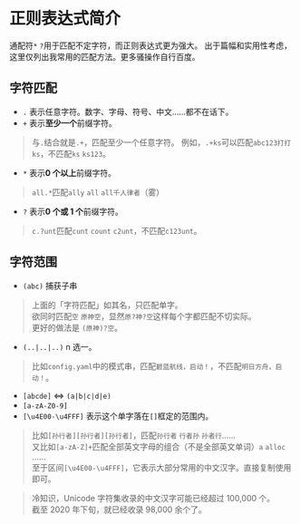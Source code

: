 # 正则表达式简介
通配符`*` `?`用于匹配不定字符，而正则表达式更为强大。
出于篇幅和实用性考虑，这里仅列出我常用的匹配方法。更多骚操作自行百度。

## 字符匹配
- `.` 表示任意字符。数字、字母、符号、中文……都不在话下。
- `+` 表示**至少一个**前缀字符。
> 与`.`结合就是`.+`，匹配至少一个任意字符。
> 例如，`.+ks`可以匹配`abc123打打ks`，不匹配`ks` `ks123`。
- `*` 表示**0 个以上**前缀字符。
> `all.*`匹配`ally` `all` `all千人律者`（雾）
- `?` 表示**0 个或 1 个**前缀字符。
> `c.?unt`匹配`cunt` `count` `c2unt`，不匹配`c123unt`。

## 字符范围

- `(abc)` 捕获子串  
> 上面的「字符匹配」如其名，只匹配单字。  
> 欲同时匹配`空` `原神空`，显然`原?神?空`这样每个字都匹配不切实际。  
> 更好的做法是 `(原神)?空`。
- `(..|..|..)` n 选一。  
> 比如`config.yaml`中的模式串，匹配`碧蓝航线，启动！`，不匹配`明日方舟，启动！`。
- `[abcde]` <=> `(a|b|c|d|e)`
- `[a-zA-Z0-9]`
- `[\u4E00-\u4FFF]`
表示这个单字落在`[]`框定的范围内。  
> 比如`[孙行者][孙行者][孙行者]`，匹配`孙行者` `行者孙` `孙者行`……  
> 又比如`[a-zA-Z]+`匹配全部英文字母的组合（不是全部英文单词）`a` `alloc` ……  
> 至于区间`[\u4E00-\u4FFF]`，它表示大部分常用的中文汉字。直接复制使用即可。

> 冷知识，Unicode 字符集收录的中文汉字可能已经超过 100,000 个。  
> 截至 2020 年下旬，就已经收录 98,000 余个了。
